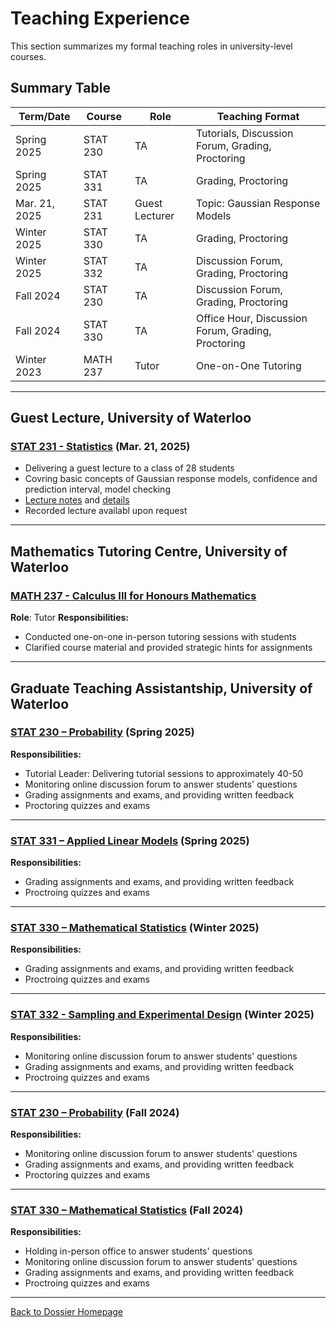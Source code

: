 # Teaching Experience

This section summarizes my formal teaching roles in university-level courses.

## Summary Table

| Term/Date        | Course         | Role         | Teaching Format    |
|-------------|----------------|--------------|---------------------|
| Spring 2025  | STAT 230       | TA           | Tutorials, Discussion Forum, Grading, Proctoring |
| Spring 2025  | STAT 331       | TA           | Grading, Proctoring|
| Mar. 21, 2025| STAT 231       | Guest Lecturer | Topic: Gaussian Response Models
| Winter 2025 | STAT 330       | TA           | Grading, Proctoring       |
| Winter 2025 | STAT 332       | TA           |  Discussion Forum, Grading, Proctoring     |
| Fall 2024  | STAT 230       | TA           | Discussion Forum, Grading, Proctoring |
| Fall 2024  | STAT 330       | TA           | Office Hour, Discussion Forum, Grading, Proctoring|
| Winter 2023 | MATH 237      | Tutor        | One-on-One Tutoring |

---

## Guest Lecture, University of Waterloo

### [STAT 231 - Statistics](https://uwaterloo.ca/academic-calendar/undergraduate-studies/catalog#/courses/HJHyWKEmth) (Mar. 21, 2025)
- Delivering a guest lecture to a class of 28 students
- Covring basic concepts of Gaussian response models, confidence and prediction interval, model checking
- [Lecture notes](./materials/STAT231-Guest-Lecture-Notes.pdf) and [details](./materials/STAT231-guest-lecture-details.pdf)
- Recorded lecture availabl upon request

---

## Mathematics Tutoring Centre, University of Waterloo

### [MATH 237 - Calculus III for Honours Mathematics](https://uwaterloo.ca/academic-calendar/undergraduate-studies/catalog#/courses/rkej1YNmF2)
**Role**: Tutor
**Responsibilities:** 
- Conducted one-on-one in-person tutoring sessions with students
- Clarified course material and provided strategic hints for assignments

---

## Graduate Teaching Assistantship, University of Waterloo

### [STAT 230 – Probability](https://uwaterloo.ca/academic-calendar/undergraduate-studies/catalog#/courses/SkybKN7Yn) (Spring 2025)
**Responsibilities:**
- Tutorial Leader: Delivering tutorial sessions to approximately 40-50
- Monitoring online discussion forum to answer students' questions
- Grading assignments and exams, and providing written feedback
- Proctoring quizzes and exams

---

### [STAT 331 – Applied Linear Models](https://uwaterloo.ca/academic-calendar/undergraduate-studies/catalog#/courses/H1E1WY47K3) (Spring 2025) 
**Responsibilities:**
- Grading assignments and exams, and providing written feedback
- Proctroing quizzes and exams
  
---

### [STAT 330 – Mathematical Statistics](https://uwaterloo.ca/academic-calendar/undergraduate-studies/catalog#/courses/Sk1WtN7Yn) (Winter 2025) 
**Responsibilities:**
- Grading assignments and exams, and providing written feedback
- Proctroing quizzes and exams
  
---

### [STAT 332 - Sampling and Experimental Design](https://uwaterloo.ca/academic-calendar/undergraduate-studies/catalog#/courses/BkHyWFEXFh) (Winter 2025)
**Responsibilities:** 
- Monitoring online discussion forum to answer students' questions
- Grading assignments and exams, and providing written feedback
- Proctroing quizzes and exams

---

### [STAT 230 – Probability](https://uwaterloo.ca/academic-calendar/undergraduate-studies/catalog#/courses/SkybKN7Yn) (Fall 2024)
**Responsibilities:**
- Monitoring online discussion forum to answer students' questions
- Grading assignments and exams, and providing written feedback
- Proctoring quizzes and exams

---

### [STAT 330 – Mathematical Statistics](https://uwaterloo.ca/academic-calendar/undergraduate-studies/catalog#/courses/Sk1WtN7Yn) (Fall 2024)
**Responsibilities:**
- Holding in-person office to answer students' questions
- Monitoring online discussion forum to answer students' questions
- Grading assignments and exams, and providing written feedback
- Proctroing quizzes and exams

---

[Back to Dossier Homepage](../README.md)

